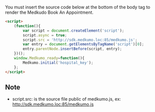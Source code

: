 You must insert the source code below at the bottom of the body tag to render the Medkudo Book An Appointment.
```html
<script>
	(function(){
		var script = document.createElement('script');
		script.async = true;
		script.src = 'http://sdk.medkumo.loc:85/medkumo.js';
		var entry = document.getElementsByTagName('script')[0];
		entry.parentNode.insertBefore(script, entry);
	})();
	window.Medkumo_ready=function(){
		Medkumo.initial('hospital_key');
	};	
</script>
```

## Note
- script.src: is the source file public of medkumo.js, ex: http://sdk.medkumo.loc:85/medkumo.js
